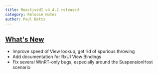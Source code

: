 ```yaml
---
title: ReactiveUI v4.4.2 released
category: Release Notes
author: Paul Betts
---
```


## [What's New](https://github.com/reactiveui/reactiveui/compare/4.4.1...4.4.2)
- Improve speed of View lookup, get rid of spurious throwing
- Add documentation for RxUI View Bindings
- Fix several WinRT-only bugs, especially around the SuspensionHost scenario
